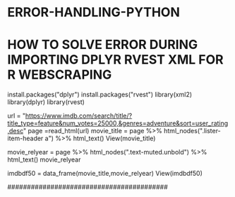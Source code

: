 # ERROR-HANDLING-PYTHON

# HOW TO SOLVE ERROR DURING IMPORTING DPLYR RVEST XML FOR R WEBSCRAPING

install.packages("dplyr")
install.packages("rvest")
library(xml2)
library(dplyr)
library(rvest)




url = "https://www.imdb.com/search/title/?title_type=feature&num_votes=25000,&genres=adventure&sort=user_rating,desc"
page =read_html(url)
movie_title = page %>% html_nodes(".lister-item-header a") %>% html_text()
View(movie_title)

movie_relyear = page %>% html_nodes(".text-muted.unbold") %>% html_text()
movie_relyear

imdbdf50 = data_frame(movie_title,movie_relyear)
View(imdbdf50)

#########################################
